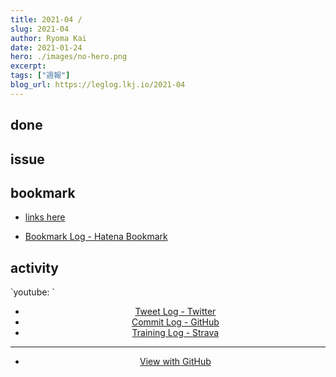 ```yaml
---
title: 2021-04 / 
slug: 2021-04
author: Ryoma Kai
date: 2021-01-24
hero: ./images/no-hero.png
excerpt: 
tags: ["週報"]
blog_url: https://leglog.lkj.io/2021-04
---
```


<!--greeting here-->

## done

### 

## issue

### 

## bookmark

- [links here]()


- [Bookmark Log - Hatena Bookmark](https://b.hatena.ne.jp/Ryo_K/bookmark)

## activity

<Tweet tweetLink="" align="center" />
<Instagram instagramId="" />
`youtube: `

- [Tweet Log - Twitter](https://twitter.com/search?q=(from%3Alegnoh)%20until%3A2021-01-24%20since%3A2021-01-18%20-filter%3Areplies&src=typed_query)
- [Commit Log - GitHub](https://github.com/legnoh?tab=overview&from=2021-01-18&to=2021-01-24)
- [Training Log - Strava](https://www.strava.com/athletes/47349424/training/log)

----

- [View with GitHub](https://github.com/legnoh/leglog/blob/master/content/posts/202x/2021/04/index.md)
